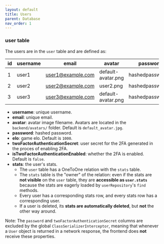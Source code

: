 ```yaml
---
layout: default
title: Users
parent: Database
nav_order: 1
---
```


### user table

The users are in the `user` table and are defined as:

| id  | username  |       email       |       avatar       |    password     |  elo |  twoFactorAuthenticationSecret |  isTwoFactorAuthenticationEnabled |
|-----|-----------|-------------------|--------------------|-----------------|------|--------------------------------|-----------------------------------|
|  1  |   user1   | user1@example.com | default-avatar.png | hashedpassw0rd1 | 1000 |              NULL              |               FALSE               |
|  2  |   user2   | user2@example.com |      user2.png     | hashedpassw0rd2 | 2000 |              NULL              |               FALSE               |
|  3  |   user3   | user3@example.com | default-avatar.png | hashedpassw0rd3 | 1000 |             SECRET             |               TRUE                |

- **username**: unique username.
- **email**: unique email.
- **avatar**: avatar image filename. Avatars are located in the `backend/avatars/` folder.
    Default is `default_avatar.jpg`.
- **password**: hashed password.
- **elo**: game elo. Default is `1000`.
- **twoFactorAuthenticationSecret**: user secret for the 2FA generated in the proces of enabling 2FA.
- **isTwoFactorAuthenticationEnabled**: whether the 2FA is enabled. Default is `false`.
- **stats**: the user's stats.
    - The `user` table has a OneToOne relation with the `stats` table.
    - The `stats` table is the "owner" of the relation: even if the stats are **not visible** on
        the `user` table, they are **accessible as `user.stats`** because the stats are eagerly loaded
        by `userRepository`'s `find` methods.
    - Every user has a corresponding stats row, and every stats row has a
        corresponding user.
    - If a user is deleted, its **stats are automatically deleted**, but
        **not** the other way around.

Note: The `password` and `twoFactorAuthenticationSecret` columns are excluded by the
global `ClassSerializerInterceptor`, meaning that whenever a `User` object is returned in a
network response, the frontend does **not** receive these properties.
